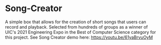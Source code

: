 # Song-Creator
A simple box that allows for the creation of short songs that users can record and playback. Selected from hundreds of groups as a winner of UIC's 2021 Engineering Expo in the Best of Computer Science category for this project. See Song Creator demo here: https://youtu.be/61yaBrvuOyM
